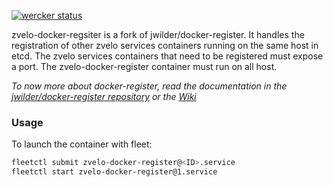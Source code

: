 [![wercker status](https://app.wercker.com/status/539604dd8f44e2fe2be5f46ac4442cd9/m "wercker status")](https://app.wercker.com/project/bykey/539604dd8f44e2fe2be5f46ac4442cd9)
  
zvelo-docker-regsiter is a fork of jwilder/docker-register.  It handles the registration of other zvelo services containers running on the same host in etcd.  The zvelo services containers that need to be registered must expose a port.  The zvelo-docker-register container must run on all host.
   
*To now more about docker-register, read the documentation in the [jwilder/docker-register repository](https://github.com/jwilder/docker-register) or the [Wiki](https://github.com/zvelo/zvelo-docker-register/wiki)*
 
### Usage 
To launch the container with fleet:
```zsh
fleetctl submit zvelo-docker-register@<ID>.service
fleetctl start zvelo-docker-register@1.service
```

